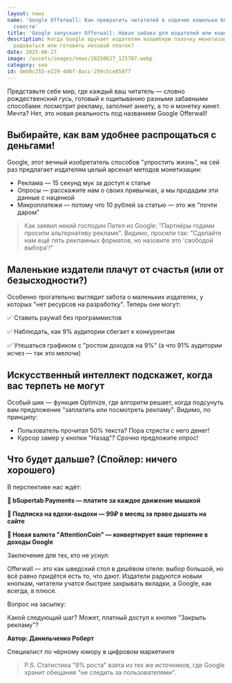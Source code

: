 ```yaml
---
layout: news
name: 'Google Offerwall: Как превратить читателей в ходячие кошельки без угрызений
  совести'
title: 'Google запускает Offerwall: Новая забава для издателей или кошелёк на распашку?'
description: Когда Google вручает издателям волшебную палочку монетизации, стоит ли
  радоваться или готовить носовой платок?
date: 2025-06-27
image: /assets/images/news/20250627_125707.webp
category: seo
id: deb0c255-e229-4d6f-8acc-299c5ce85077
---
```




<p>Представьте себе мир, где каждый ваш читатель — словно рождественский гусь, готовый к ощипыванию разными забавными способами: посмотрит рекламу, заполнит анкету, а то и монетку кинет. Мечта? Нет, это новая реальность под названием Google Offerwall!</p>
<h2>Выбирайте, как вам удобнее распрощаться с деньгами!</h2>
<p>Google, этот вечный изобретатель способов "упростить жизнь", на сей раз предлагает издателям целый арсенал методов монетизации:</p>
<ul>
  <li>Реклама — 15 секунд мук за доступ к статье</li>
  <li>Опросы — расскажите нам о своих привычках, а мы продадим эти данные с наценкой</li>
  <li>Микроплатежи — потому что 10 рублей за статью — это же "почти даром"</li>
</ul>
<blockquote class="google-quote">Как заявил некий господин Пател из Google: "Партнёры годами просили альтернативу рекламе". Видимо, просили так: "Сделайте нам ещё пять рекламных форматов, но назовите это 'свободой выбора'!"</blockquote>
<h2>Маленькие издатели плачут от счастья (или от безысходности?)</h2>
<p>Особенно трогательно выглядит забота о маленьких издателях, у которых "нет ресурсов на разработку". Теперь они могут:</p>
<p>✅ Ставить paywall без программистов</p>
<p>✅ Наблюдать, как 9% аудитории сбегает к конкурентам</p>
<p>✅ Утешаться графиком с "ростом доходов на 9%" (а что 91% аудитории исчез — так это мелочи)</p>
<h2>Искусственный интеллект подскажет, когда вас терпеть не могут</h2>
<p>Особый шик — функция Optimize, где алгоритм решает, когда подсунуть вам предложение "заплатить или посмотреть рекламу". Видимо, по принципу:</p>
<ul>
  <li>Пользователь прочитал 50% текста? Пора стрясти с него денег!</li>
  <li>Курсор замер у кнопки "Назад"? Срочно предложите опрос!</li>
</ul>
<h2>Что будет дальше? (Спойлер: ничего хорошего)</h2>
<p>В перспективе нас ждёт:</p>
<p><b>🔮 bSupertab Payments — платите за каждое движение мышкой</b></p>
<p><b>🔮 Подписка на вдохи-выдохи — 99₽ в месяц за право дышать на сайте</b></p>
<p><b>🔮 Новая валюта "AttentionCoin" — конвертирует ваше терпение в доходы Google</b></p>
<p>Заключение для тех, кто не уснул:</p>
<p>Offerwall — это как шведский стол в дешёвом отеле: выбор большой, но всё равно придётся есть то, что дают. Издатели радуются новым кнопкам, читатели учатся быстрее закрывать вкладки, а Google, как всегда, в плюсе.</p>
<p>Вопрос на засыпку:</p>
<p>Какой следующий шаг? Может, платный доступ к кнопке "Закрыть рекламу"?</p>
<p><b>Автор: Данильченко Роберт</b></p>
<p>Специалист по чёрному юмору в цифровом маркетинге</p>
<blockquote class="google-quote">P.S. Статистика "9% роста" взята из тех же источников, где Google хранит обещания "не следить за пользователями".</blockquote>
